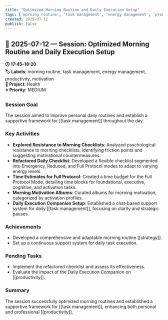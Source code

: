 ```yaml
---
title: "Optimized Morning Routine and Daily Execution Setup"
tags: ['morning routine', 'task management', 'energy management', 'productivity', 'motivation']
created: 2025-07-12
publish: false
---
```


## 📅 2025-07-12 — Session: Optimized Morning Routine and Daily Execution Setup

**🕒 17:45–18:20**  
**🏷️ Labels**: morning routine, task management, energy management, productivity, motivation  
**📂 Project**: Health  
**⭐ Priority**: MEDIUM  


### Session Goal
The session aimed to improve personal daily routines and establish a supportive framework for [[task management]] throughout the day.

### Key Activities
- **Explored Resistance to Morning Checklists**: Analyzed psychological resistance to morning checklists, identifying friction points and suggesting motivational countermeasures.
- **Refactored Daily Checklist**: Developed a flexible checklist segmented into Emergency, Reduced, and Full Protocol modes to adapt to varying energy levels.
- **Time Estimates for Full Protocol**: Created a time budget for the Full Protocol Mode, detailing time blocks for foundational, executive, cognitive, and activation tasks.
- **Morning Motivation Albums**: Curated albums for morning motivation, categorized by activation profiles.
- **Daily Execution Companion Setup**: Established a chat-based support system for daily [[task management]], focusing on clarity and strategic pauses.

### Achievements
- Developed a comprehensive and adaptable morning routine [[strategy]].
- Set up a continuous support system for daily task execution.

### Pending Tasks
- Implement the refactored checklist and assess its effectiveness.
- Evaluate the impact of the Daily Execution Companion on [[productivity]].

### Summary
The session successfully optimized morning routines and established a supportive framework for [[task management]], enhancing both personal and professional [[productivity]].
